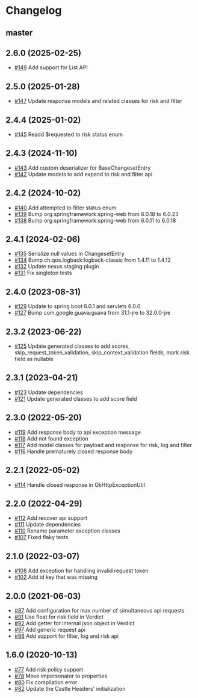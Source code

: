 # Changelog

## master

## 2.6.0 (2025-02-25)

- [#149](https://github.com/castle/castle-java/pull/149) Add support for List API

## 2.5.0 (2025-01-28)

- [#147](https://github.com/castle/castle-java/pull/147) Update response models and related classes for risk and filter

## 2.4.4 (2025-01-02)

- [#145](https://github.com/castle/castle-java/pull/145) Readd $requested to risk status enum

## 2.4.3 (2024-11-10)

- [#143](https://github.com/castle/castle-java/pull/143) Add custom deserializer for BaseChangesetEntry
- [#142](https://github.com/castle/castle-java/pull/142) Update models to add expand to risk and filter api

## 2.4.2 (2024-10-02)

- [#140](https://github.com/castle/castle-java/pull/140) Add attempted to filter status enum
- [#139](https://github.com/castle/castle-java/pull/139) Bump org.springframework:spring-web from 6.0.18 to 6.0.23
- [#138](https://github.com/castle/castle-java/pull/138) Bump org.springframework:spring-web from 6.0.11 to 6.0.18

## 2.4.1 (2024-02-06)

- [#135](https://github.com/castle/castle-java/pull/135) Serialize null values in ChangesetEntry 
- [#134](https://github.com/castle/castle-java/pull/134) Bump ch.qos.logback:logback-classic from 1.4.11 to 1.4.12
- [#132](https://github.com/castle/castle-java/pull/132) Update nexus staging plugin
- [#131](https://github.com/castle/castle-java/pull/131) Fix singleton tests

## 2.4.0 (2023-08-31)

- [#129](https://github.com/castle/castle-java/pull/129) Update to spring boot 6.0.1 and servlets 6.0.0
- [#127](https://github.com/castle/castle-java/pull/127) Bump com.google.guava:guava from 31.1-jre to 32.0.0-jre


## 2.3.2 (2023-06-22)

- [#125](https://github.com/castle/castle-java/pull/125) Update generated classes to add scores, skip_request_token_validation, skip_context_validation fields, mark risk field as nullable

## 2.3.1 (2023-04-21)

- [#123](https://github.com/castle/castle-java/pull/123) Update dependencies
- [#121](https://github.com/castle/castle-java/pull/121) Update generated classes to add score field


## 2.3.0 (2022-05-20)

- [#119](https://github.com/castle/castle-java/pull/119) Add response body to api exception message
- [#118](https://github.com/castle/castle-java/pull/118) Add not found exception
- [#117](https://github.com/castle/castle-java/pull/117) Add model classes for payload and response for risk, log and filter
- [#116](https://github.com/castle/castle-java/pull/116) Handle prematurely closed response body

## 2.2.1 (2022-05-02)

- [#114](https://github.com/castle/castle-java/pull/114) Handle closed response in OkHttpExceptionUtil

## 2.2.0 (2022-04-29)

- [#112](https://github.com/castle/castle-java/pull/112) Add recover api support
- [#111](https://github.com/castle/castle-java/pull/111) Update dependencies
- [#110](https://github.com/castle/castle-java/pull/110) Rename parameter exception classes
- [#107](https://github.com/castle/castle-java/pull/107) Fixed flaky tests

## 2.1.0 (2022-03-07)

- [#108](https://github.com/castle/castle-java/pull/108) Add exception for handling invalid request token
- [#102](https://github.com/castle/castle-java/pull/102) Add id key that was missing

## 2.0.0 (2021-06-03)

- [#87](https://github.com/castle/castle-java/pull/87) Add configuration for max number of simultaneous api requests
- [#91](https://github.com/castle/castle-java/pull/91) Use float for risk field in Verdict
- [#92](https://github.com/castle/castle-java/pull/92) Add getter for internal json object in Verdict
- [#97](https://github.com/castle/castle-java/pull/97) Add generic request api
- [#98](https://github.com/castle/castle-java/pull/98) Add support for filter, log and risk api

## 1.6.0 (2020-10-13)

- [#77](https://github.com/castle/castle-java/pull/77) Add risk policy support
- [#78](https://github.com/castle/castle-java/pull/78) Move impersonator to properties
- [#80](https://github.com/castle/castle-java/pull/80) Fix compilation error
- [#82](https://github.com/castle/castle-java/pull/82) Update the Castle Headers' initialization
